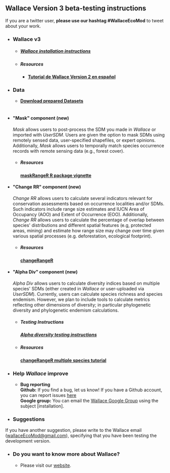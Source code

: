 ## Wallace Version 3 beta-testing instructions

If you are a twitter user, **please use our hashtag #WallaceEcoMod** to tweet about your work.


* ### **Wallace v3**
  + ##### [Wallace installation instructions](installation_instructions.md)
  + ##### Resources
    + [**Tutorial de Wallace Version 2 en español**](https://wallaceecomod.github.io/wallace/articles/tutorial-v2-esp.html)

* ### Data
  + [**Download prepared Datasets**](Data.md)<br><br>


* #### **"Mask" component (new)**
  *Mask* allows users to post-process the SDM you made in *Wallace* or imported with *UserSDM*.  Users are given the option to mask SDMs using remotely sensed data, user-specified shapefiles, or expert opinions. Additionally, *Mask* allows users to temporally match species occurrence records with remote sensing data (e.g., forest cover).
  
  + ##### Resources
    [**maskRangeR R package vignette**](https://cmerow.github.io/maskRangeR/maskRangeR_Tutorial.html)


* #### **"Change RR" component (new)**
  *Change RR* allows users to calculate several indicators relevant for conservation assessments based on occurrence localities and/or SDMs. Such indicators include range size estimates and IUCN Area of Occupancy (AOO) and Extent of Occurrence (EOO). Additionally, *Change RR* allows users to calculate the percentage of overlap between species' distributions and different spatial features (e.g, protected areas, mining) and estimate how range size may change over time given various spatial processes (e.g. deforestation, ecological footprint).

  + ##### Resources
    [**changeRangeR**](https://cran.r-project.org/web/packages/changeRangeR/vignettes/singleSpeciesMetrics.pdf)


* #### **"Alpha Div" component (new)**
  *Alpha Div* allows users to calculate diversity indices based on multiple species' SDMs (either created in *Wallace* or user-uploaded via *UserSDM*). Currently, users can calculate species richness and species endemism. However, we plan to include tools to calculate metrics reflecting other dimensions of diversity; in particular phylogenetic diversity and phylogenetic endemism calculations.
  
  + ##### Testing Instructions
    ##### [Alpha diversity testing instructions](crr.md)
  + ##### Resources
    [**changeRangeR multiple species tutorial**](https://cran.r-project.org/web/packages/changeRangeR/vignettes/BiodivMetrics.pdf)<br>
    


* ### **Help *Wallace* improve**
  + **Bug reporting**<br>
  **Github:** If you find a bug, let us know! If you have a Github account, you can report issues [here](https://github.com/wallaceEcoMod/wallace/issues) <br>
  **Google group:** You can email the [Wallace Google Group](https://groups.google.com/g/wallaceEcoMod) using the subject [installation]. <br>
  
* ### **Suggestions**
If you have another suggestion, please write to the Wallace email (wallaceEcoMod@gmail.com), specifying that you have been testing the development version.<br>

* ### Do you want to know more about Wallace?
  + Please visit our [website](https://wallaceecomod.github.io/).


